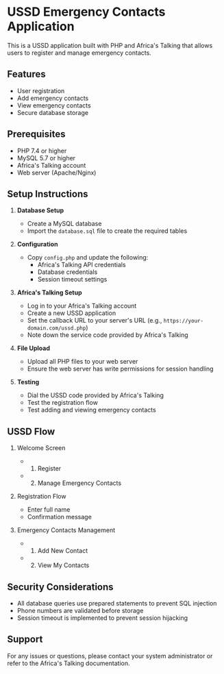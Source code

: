 # USSD Emergency Contacts Application

This is a USSD application built with PHP and Africa's Talking that allows users to register and manage emergency contacts.

## Features

- User registration
- Add emergency contacts
- View emergency contacts
- Secure database storage

## Prerequisites

- PHP 7.4 or higher
- MySQL 5.7 or higher
- Africa's Talking account
- Web server (Apache/Nginx)

## Setup Instructions

1. **Database Setup**
   - Create a MySQL database
   - Import the `database.sql` file to create the required tables

2. **Configuration**
   - Copy `config.php` and update the following:
     - Africa's Talking API credentials
     - Database credentials
     - Session timeout settings

3. **Africa's Talking Setup**
   - Log in to your Africa's Talking account
   - Create a new USSD application
   - Set the callback URL to your server's URL (e.g., `https://your-domain.com/ussd.php`)
   - Note down the service code provided by Africa's Talking

4. **File Upload**
   - Upload all PHP files to your web server
   - Ensure the web server has write permissions for session handling

5. **Testing**
   - Dial the USSD code provided by Africa's Talking
   - Test the registration flow
   - Test adding and viewing emergency contacts

## USSD Flow

1. Welcome Screen
   - 1. Register
   - 2. Manage Emergency Contacts

2. Registration Flow
   - Enter full name
   - Confirmation message

3. Emergency Contacts Management
   - 1. Add New Contact
   - 2. View My Contacts

## Security Considerations

- All database queries use prepared statements to prevent SQL injection
- Phone numbers are validated before storage
- Session timeout is implemented to prevent session hijacking

## Support

For any issues or questions, please contact your system administrator or refer to the Africa's Talking documentation. 